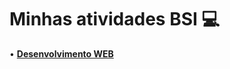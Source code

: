 # Minhas atividades BSI 💻
• [**Desenvolvimento WEB**](https://github.com/gustavomurai/Atividades/tree/main/Desenvolvimento%20WEB)
